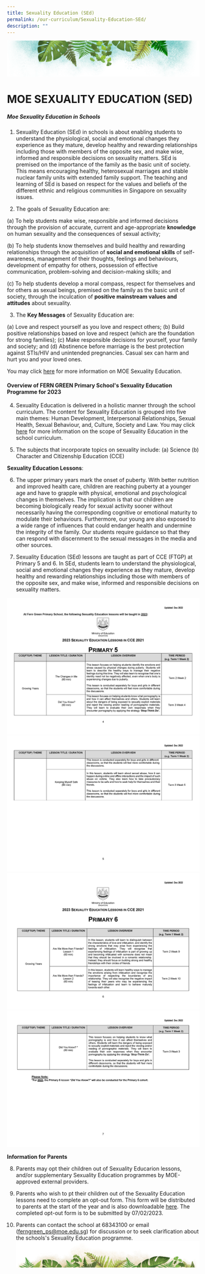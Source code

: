 ```yaml
---
title: Sexuality Education (SEd)
permalink: /our-curriculum/Sexuality-Education-SEd/
description: ""
---
```

![](/images/Banner.png)

# MOE SEXUALITY EDUCATION (SED)

##### Moe Sexuality Education in Schools

1. Sexuality Education (SEd) in schools is about enabling students to understand the physiological, social and emotional changes they experience as they mature, develop healthy and rewarding relationships including those with members of the opposite sex, and make wise, informed and responsible decisions on sexuality matters. SEd is premised on the importance of the family as the basic unit of society. This means encouraging healthy, heterosexual marriages and stable nuclear family units with extended family support. The teaching and learning of SEd is based on respect for the values and beliefs of the different ethnic and religious communities in Singapore on sexuality issues.

2. The goals of Sexuality Education are:

(a) To help students make wise, responsible and informed decisions through the provision of accurate, current and age-appropriate **knowledge** on human sexuality and the consequences of sexual activity;

(b) To help students know themselves and build healthy and rewarding relationships through the acquisition of **social and emotional skills** of self-awareness, management of their thoughts, feelings and behaviours, development of empathy for others, possession of effective communication, problem-solving and decision-making skills; and

(c) To help students develop a moral compass, respect for themselves and for others as sexual beings, premised on the family as the basic unit of society, through the inculcation of **positive mainstream values and attitudes** about sexuality.
			
3. The **Key Messages** of Sexuality Education are:

(a) Love and respect yourself as you love and respect others;
(b) Build positive relationships based on love and respect (which are the foundation for strong families);
(c) Make responsible decisions for yourself, your family and society; and
(d) Abstinence before marriage is the best protection against STIs/HIV and unintended pregnancies. Casual sex can harm and hurt you and your loved ones.
			 
You may click [here](https://go.gov.sg/moe-sexuality-education) for more information on MOE Sexuality Education.


#### Overview of FERN GREEN Primary School's Sexuality Education Programme for 2023

4. Sexuality Education is delivered in a holistic manner through the school curriculum. The content for Sexuality Education is grouped into five main themes: Human Development, Interpersonal Relationships, Sexual Health, Sexual Behaviour, and, Culture, Society and Law. You may click [here](https://go.gov.sg/moe-sexuality-education-scope) for more information on the scope of Sexuality Education in the school curriculum.

5. The subjects that incorporate topics on sexuality include:
(a) Science
(b) Character and Citizenship Education (CCE)

**Sexuality Education Lessons**:

6. The upper primary years mark the onset of puberty. With better nutrition and improved health care, children are reaching puberty at a younger age and have to grapple with physical, emotional and psychological changes in themselves. The implication is that our children are becoming biologically ready for sexual activity sooner without necessarily having the corresponding cognitive or emotional maturity to modulate their behaviours. Furthermore, our young are also exposed to a wide range of influences that could endanger health and undermine the integrity of the family. Our students require guidance so that they can respond with discernment to the sexual messages in the media and other sources.

7. Sexuality Education (SEd) lessons are taught as part of CCE (FTGP) at Primary 5 and 6. In SEd, students learn to understand the physiological, social and emotional changes they experience as they mature, develop healthy and rewarding relationships including those with members of the opposite sex, and make wise, informed and responsible decisions on sexuality matters.

![](/images/Sexuality%20Education%20(SED)/2023%20sed%201.jpg)
![](/images/Sexuality%20Education%20(SED)/2023%20sed%202.jpg)
![](/images/Sexuality%20Education%20(SED)/2023%20sed%203.jpg)
![](/images/Sexuality%20Education%20(SED)/2023%20sed%204.jpg)

**Information for Parents**

8. Parents may opt their children out of Sexuality Educarion lessons, and/or supplementary Sexuality Education programmes by MOE-approved external providers.

9. Parents who wish to pt their children out of the Sexuality Education lessons need to complete an opt-out form. This form will be distributed to parents at the start of the year and is also downloadable [here](https://form.gov.sg/63d37ad78de0970012b9f40d). The completed opt-out form is to be submitted by 07/02/2023.

10. Parents can contact the school at 68343100 or email (ferngreen_ps@moe.edu.sg) for discussion or to seek clarification about the schools's Sexuality Education programme.
![](/images/bg-bottom.png)